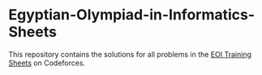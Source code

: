 # Egyptian-Olympiad-in-Informatics-Sheets
This repository contains the solutions for all problems in the [EOI Training Sheets](https://codeforces.com/group/6uhngucRCe/contests) on Codeforces.
